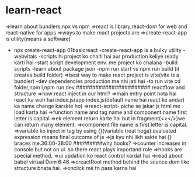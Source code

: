 # learn-react

=>learn about bundlers,npx vs npm
=>react is library,react-dom for web and react-native for apps
=>ways to make react projects are
=>create-react-app is utility(means a software)

- npx create-react-app 01basicreact
  -create-react-app is a bulky utility
  -webvitals
  -scripts hi project ko chalti hai aur production keliye ready karti hai
  -start script development env. me project ko chalana
  -build scripts
  -learn about package json
  -npm run start vs npm run build (it creates build folder)
  =>best way to make react project is vite(vite is a bundler)
  -dev dependencies production me nhi jati hai
  -to run vite cd folder,npm i,npm run dev
  #######################
  reactflow and structure
  =>how react inject in our html?
  =>main entry point hota hai react ka woh hai index.js(app index.js(default name hai react ke andar) ka name change karskte ho)
  =>react-script- piche se jakar js html me load karta hai
=>function name and tag name and component name first letter is capital
=>ek element return karte hai but in fragment(<></>)we can return many element.
=>component file name is first letter is capital.
=>variable ko inject in tag by using {}(variable treat hoga).evaluated expression means final outcome of js
=>js kyu nhi likh sakte hai {} braces me.36:00-38:00
#########why hooks?
=>counter increases in console but not on ui .so there react plays importand role
=>hooks are special method.
=>ui updation ko react control kardat hai
=>read about babel
virtual Dom 6:46
=>creactRoot method behind the scence dom like structure bnata hai.
=>onclick me fn pass karna hai 